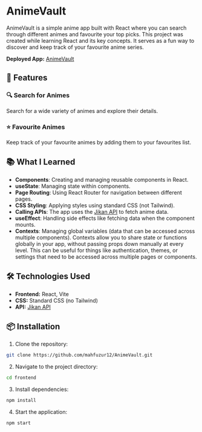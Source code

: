 
# AnimeVault

AnimeVault is a simple anime app built with React where you can search through different animes and favourite your top picks. This project was created while learning React and its key concepts. It serves as a fun way to discover and keep track of your favourite anime series.

**Deployed App:** [AnimeVault](https://anime-vault-app.netlify.app/)

## 🚀 Features

### 🔍 Search for Animes
Search for a wide variety of animes and explore their details.

### ⭐ Favourite Animes
Keep track of your favourite animes by adding them to your favourites list.

## 📚 What I Learned

- **Components**: Creating and managing reusable components in React.
- **useState**: Managing state within components.
- **Page Routing**: Using React Router for navigation between different pages.
- **CSS Styling**: Applying styles using standard CSS (not Tailwind).
- **Calling APIs**: The app uses the [Jikan API](https://jikan.moe/) to fetch anime data.
- **useEffect**: Handling side effects like fetching data when the component mounts.
- **Contexts**: Managing global variables (data that can be accessed across multiple components). Contexts allow you to share state or functions globally in your app, without passing props down manually at every level. This can be useful for things like authentication, themes, or settings that need to be accessed across multiple pages or components.

## 🛠️ Technologies Used
- **Frontend:** React, Vite
- **CSS:** Standard CSS (no Tailwind)
- **API:** [Jikan API](https://jikan.moe/)

## 📦 Installation

1. Clone the repository:
```bash
git clone https://github.com/mahfuzur12/AnimeVault.git
```

2. Navigate to the project directory:
```bash
cd frontend
```

3. Install dependencies:
```bash
npm install
```

4. Start the application:
```bash
npm start
```
